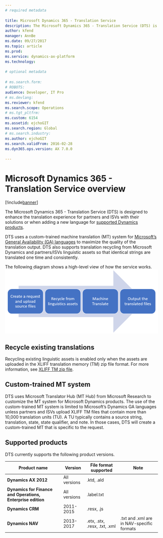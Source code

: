 ```yaml
---
# required metadata

title: Microsoft Dynamics 365 - Translation Service
description: The Microsoft Dynamics 365 - Translation Service (DTS) is designed to enhance the partner and ISV translation experience of their solutions or when adding a new language for supported Microsoft Dynamics products.
author: kfend
manager: AnnBe
ms.date: 09/27/2017
ms.topic: article
ms.prod: 
ms.service: dynamics-ax-platform
ms.technology: 

# optional metadata

# ms.search.form: 
# ROBOTS: 
audience: Developer, IT Pro
# ms.devlang: 
ms.reviewer: kfend
ms.search.scope: Operations
# ms.tgt_pltfrm: 
ms.custom: 6154
ms.assetid: ejchoGIT
ms.search.region: Global
# ms.search.industry: 
ms.author: ejchoGIT
ms.search.validFrom: 2016-02-28
ms.dyn365.ops.version: AX 7.0.0

---
```


# Microsoft Dynamics 365 - Translation Service overview

[!include[banner](../includes/banner.md)]

The Microsoft Dynamics 365 - Translation Service (DTS) is designed to enhance the translation experience for partners and ISVs with their solutions or when adding a new language for [supported Dynamics products](./translation-service-overview.md#supported-products).  

DTS uses a custom-trained machine translation (MT) system for [Microsoft’s General Availability (GA) languages](./use-translation-service.md#glossary) to maximize the quality of the translation output. DTS also supports translation recycling from Microsoft Dynamics and partners/ISVs linguistic assets so that identical strings are translated one time and consistently. 

The following diagram shows a high-level view of how the service works. ![alt text](./media/dts-overview.png "How the DTS works")
 
## Recycle existing translations
Recycling existing linguistic assets is enabled only when the assets are uploaded in the XLIFF translation memory (TM) zip file format. For more information, see [XLIFF TM zip file](./use-translation-service.md#xliff-tm).

## Custom-trained MT system
DTS uses Microsoft Translator Hub (MT Hub) from Microsoft Research to customize the MT system for Microsoft Dynamics products.
The use of the custom-trained MT system is limited to Microsoft’s Dynamics GA languages unless partners and ISVs upload XLIFF TM files that contain more than 10,000 translation units (TU). A TU typically contains a source string, translation, state, state qualifier, and note. In those cases, DTS will create a custom-trained MT that is specific to the request. 

## Supported products
DTS currently supports the following product versions.  

Product name |	Version |	File format supported |	Note
--- | --- | --- | ---
**Dynamics AX 2012**	| All versions	| .ktd, .ald	|
**Dynamics for Finance and Operations, Enterprise edition** | All versions |	.label.txt	|
**Dynamics CRM**	| 2011-2015 |	.resx, .js	|
**Dynamics NAV** | 2013-2017	| .etx, .stx, .resx, .txt, .xml |	.txt and .xml are in NAV-specific formats

